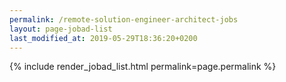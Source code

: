 ```yaml
---
permalink: /remote-solution-engineer-architect-jobs
layout: page-jobad-list
last_modified_at: 2019-05-29T18:36:20+0200
---
```

{% include render_jobad_list.html permalink=page.permalink %}
